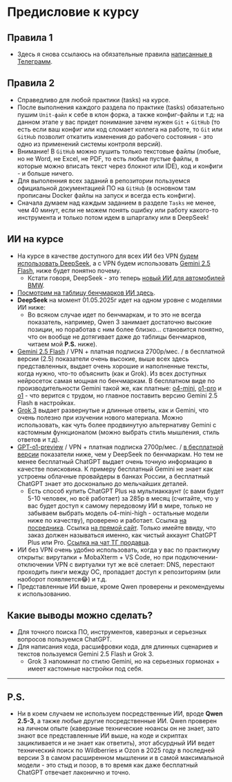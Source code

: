 # Предисловие к курсу

## Правила 1

- Здесь я снова ссылаюсь на обязательные правила [написанные в Телеграмм](https://t.me/c/2168307578/686/688).

## Правила 2

- Справедливо для любой практики (tasks) на курсе.
- После выполнения каждого раздела по практике (tasks) обязательно пушим `Unit-файл` к себе в клон форка, а также конфиг-файлы и т.д: на данном этапе у вас придет понимание зачем нужен `Git` + `GitHub` (то есть если ваш конфиг или код сломает коллега на работе, то `Git` или `GitHub` позволит откатить изменения до рабочего состояния - это одно из применений системы контроля версий).
- Внимание! В `GitHub` можно пушить только текстовые файлы (любые, но не Word, не Excel, не PDF, то есть любые пустые файлы, в которые можно вписать текст через блокнот или IDE), код и конфиги - и больше ничего.
- Для выполенния всех заданий в репозитории пользуемся официальной документацией ПО на `GitHub` (в основном там прописаны Docker файлы на запуск и всегда есть конфиги).
- Сначала думаем над каждым заданием в разделе `Tasks` не менее, чем 40 минут, если не можем понять ошибку или работу какого-то инструмента и только потом идем в шпаргалку или в DeepSeek!

## ИИ на курсе

- На курсе в качестве доступного для всех ИИ без VPN [будем использовать DeepSeek](https://chat.deepseek.com/), а с VPN будем использовать [Gemini 2.5 Flash](https://gemini.google.com/), ниже будет понятно почему.
   - Кстати говоря, DeepSeek - это теперь [новый ИИ для автомобилей BMW](https://www.ixbt.com/news/2025/04/27/stalo-izvestno-kak-budet-rabotat-deepseek-v-bmw.html).
- [Посмотрим на таблицу бенчмарков ИИ здесь](https://llm-stats.com/).
- **DeepSeek** на момент 01.05.2025г идет на одном уровне с моделями ИИ ниже:
   - Во всяком случае идет по бенчмаркам, и то это не всегда показатель, например, Qwen 3 занимает достаточно высокие позиции, но поработав с ним более близко... становится понятно, что он вообще не дотягивает даже до таблицы бенчмарков, читаем мой **P.S.** ниже).
- [Gemini 2.5 Flash](https://llm-stats.com/models/gemini-2.5-flash) / VPN + платная подписка 2700р/мес. / в бесплатной версии (2.5) показатели очень высокие, выше всех здесь представленных, выдает очень хорошие и наполненные тексты, когда нужно, что-то объяснить (как и Grok). Из всех доступных нейросеток самая мощная по бенчмаркам. В бесплатном виде по производительности Gemini такой же, как платные: [o4-mini](https://llm-stats.com/models/o4-mini), [o1-pro](https://llm-stats.com/models/o1-pro) и [o1](https://llm-stats.com/models/o1-2024-12-17) - что верится с трудом, но главное поставить версию Gemini 2.5 Flash в настройках.
- [Grok 3](https://llm-stats.com/models/grok-3) выдает развернутые и длинные ответы, как и Gemini, что очень полезно при изучении нового материала. Можно использовать, как чуть более продвинутую альтернативу Gemini с кастомным функционалом (можно выбрать стиль мышления, стиль ответов и т.д).
- [GPT-o1-preview](https://llm-stats.com/models/o1-preview) / VPN + платная подписка 2700р/мес. / [в бесплатной версии](https://llm-stats.com/models/gpt-4o-mini-2024-07-18) показатели ниже, чем у DeepSeek по бенчмаркам. Но тем не менее бесплатный ChatGPT выдает очень точную информацию в качестве поисковика. К примеру бесплатный Gemini не знает как устроены облачные провайдеры в банках России, а бесплатный ChatGPT знает это досконально до мельчайших деталей. 
   - Есть способ купить ChatGPT Plus на мультиаккаунт (с вами будет 5-10 человек, но всё работает) за 285р в месяц (считайте, что у вас будет доступ к самому передовому ИИ в мире, только не забываем выбрать модель o4-mini-high - остальные модели ниже по качеству), проверено и работает. Ссылка [на посредника](https://ggsel.net/). Ссылка [на прямой сайт](https://pokupay.net/). Только имейте ввиду, что заказ должен называться именно, как чистый аккаунт ChatGPT Plus или Pro. [Ссылка на чат ТГ продавца](https://t.me/PokupaySupport).
- ИИ без VPN очень удобно использовать, когда у вас по практикуму открыты: вируталки + MobaXterm + VS Code, но при подключении-отключении VPN с виртуалки тут же всё слетает: DNS, перестают проходить пинги между ОС, пропадает доступ к репозиториям (или наоборот появляется😂) и т.д.
- Представленные ИИ выше, кроме Qwen проверены и рекомендуемы к использованию.

## Какие выводы можно сделать?
   - Для точного поиска ПО, инструментов, каверзных и серьезных вопросов пользуемся ChatGPT.
   - Для написания кода, расшифровки кода, для длинных сценариев и текстов пользуемся Gemini 2.5 Flash и Grok 3.
      - Grok 3 напоминат по стилю Gemini, но на серьезных гормонах + имеет кастомные настройки под себя. 

---

## **P.S.**
- Ни в коем случаем не используем посредственные ИИ, вроде **Qwen 2.5-3**, а также любые другие посредственные ИИ. Qwen проверен на личном опыте (каверзные технические нюансы он не знает, зато знают все представленные ИИ выше, на коде и скриптах зацикливается и не знает как ответить), этот абсурдный ИИ ведет технический поиск по Wildberries и Ozon в 2025 году в последней версии 3 в самом расширенном мышлении и в самой максимальной модели - это стыд и позор, в то время как даже бесплатный ChatGPT отвечает лаконично и точно.
